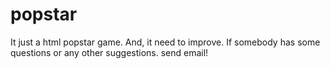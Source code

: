popstar
=======

It just a html popstar game.
And,
it need to improve.
If somebody has some questions or any other suggestions.
send email!
